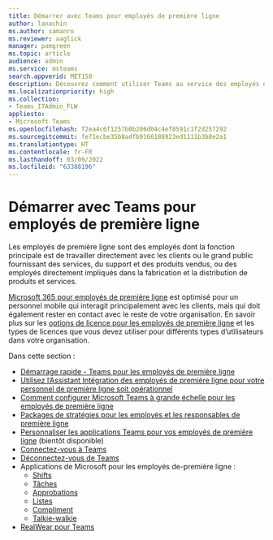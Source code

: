 ```yaml
---
title: Démarrer avec Teams pour employés de première ligne
author: lanachin
ms.author: samanro
ms.reviewer: aaglick
manager: pamgreen
ms.topic: article
audience: admin
ms.service: msteams
search.appverid: MET150
description: Découvrez comment utiliser Teams au service des employés en première ligne de votre organisation.
ms.localizationpriority: high
ms.collection:
- Teams_ITAdmin_FLW
appliesto:
- Microsoft Teams
ms.openlocfilehash: f2ea4c6f1257b0b206d04c4ef8591c1f2d257292
ms.sourcegitcommit: fe71ecbe35b8adfb9166188923ed1111b3b8e2a1
ms.translationtype: HT
ms.contentlocale: fr-FR
ms.lasthandoff: 03/09/2022
ms.locfileid: "63388196"
---
```

# <a name="get-started-with-teams-for-frontline-workers"></a>Démarrer avec Teams pour employés de première ligne

Les employés de première ligne sont des employés dont la fonction principale est de travailler directement avec les clients ou le grand public fournissant des services, du support et des produits vendus, ou des employés directement impliqués dans la fabrication et la distribution de produits et services.

[Microsoft 365 pour employés de première ligne](https://www.microsoft.com/microsoft-365/enterprise/frontline) est optimisé pour un personnel mobile qui interagit principalement avec les clients, mais qui doit également rester en contact avec le reste de votre organisation. En savoir plus sur les [options de licence pour les employés de première ligne](flw-licensing-options.md) et les types de licences que vous devez utiliser pour différents types d’utilisateurs dans votre organisation.

Dans cette section :

- [Démarrage rapide - Teams pour les employés de première ligne](flw-quickstart.yml)
- [Utilisez l’Assistant Intégration des employés de première ligne pour votre personnel de première ligne soit opérationnel](flw-onboarding-wizard.md)
- [Comment configurer Microsoft Teams à grande échelle pour les employés de première ligne](flw-scripted-deployment.md)
- [Packages de stratégies pour les employés et les responsables de première ligne](manage-policy-packages.md)
- [Personnaliser les applications Teams pour vos employés de première ligne](pin-teams-apps-based-on-license.md) (bientôt disponible)
- [Connectez-vous à Teams](sign-in-teams.md)
- [Déconnectez-vous de Teams](sign-out-of-teams.md)
- Applications de Microsoft pour les employés de-première ligne :
  - [Shifts](expand-teams-across-your-org/shifts-for-teams-landing-page.md)
  - [Tâches](manage-tasks-app.md)
  - [Approbations](approval-admin.md)
  - [Listes](manage-lists-app.md)
  - [Compliment](manage-praise-app.md)
  - [Talkie-walkie](walkie-talkie.md)
- [RealWear pour Teams](flw-realwear.md)
